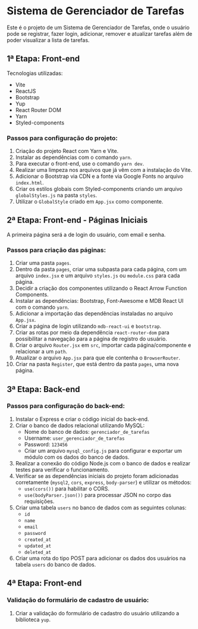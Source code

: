 
# Sistema de Gerenciador de Tarefas

Este é o projeto de um Sistema de Gerenciador de Tarefas, onde o usuário pode se registrar, fazer login, adicionar, remover e atualizar tarefas além de poder visualizar a lista de tarefas.

## 1ª Etapa: Front-end

Tecnologias utilizadas:
- Vite
- ReactJS
- Bootstrap
- Yup
- React Router DOM
- Yarn
- Styled-components

### Passos para configuração do projeto:

1. Criação do projeto React com Yarn e Vite.
2. Instalar as dependências com o comando `yarn`.
3. Para executar o front-end, use o comando `yarn dev`.
4. Realizar uma limpeza nos arquivos que já vêm com a instalação do Vite.
5. Adicionar o Bootstrap via CDN e a fonte via Google Fonts no arquivo `index.html`.
6. Criar os estilos globais com Styled-components criando um arquivo `globalStyles.js` na pasta `styles`.
7. Utilizar o `GlobalStyle` criado em `App.jsx` como componente.

## 2ª Etapa: Front-end - Páginas Iniciais

A primeira página será a de login do usuário, com email e senha.

### Passos para criação das páginas:

1. Criar uma pasta `pages`.
2. Dentro da pasta `pages`, criar uma subpasta para cada página, com um arquivo `index.jsx` e um arquivo `styles.js` ou `module.css` para cada página.
3. Decidir a criação dos componentes utilizando o React Arrow Function Components.
4. Instalar as dependências: Bootstrap, Font-Awesome e MDB React UI com o comando `yarn`.
5. Adicionar a importação das dependências instaladas no arquivo `App.jsx`.
6. Criar a página de login utilizando `mdb-react-ui` e `bootstrap`.
7. Criar as rotas por meio da dependência `react-router-dom` para possibilitar a navegação para a página de registro do usuário.
8. Criar o arquivo `Router.jsx` em `src`, importar cada página/componente e relacionar a um `path`.
9. Atualizar o arquivo `App.jsx` para que ele contenha o `BrowserRouter`.
10. Criar na pasta `Register`, que está dentro da pasta `pages`, uma nova página.

## 3ª Etapa: Back-end

### Passos para configuração do back-end:

1. Instalar o Express e criar o código inicial do back-end.
2. Criar o banco de dados relacional utilizando MySQL:
   - Nome do banco de dados: `gerenciador_de_tarefas`
   - Username: `user_gerenciador_de_tarefas`
   - Password: `123456`
   - Criar um arquivo `mysql_config.js` para configurar e exportar um módulo com os dados do banco de dados.
3. Realizar a conexão do código Node.js com o banco de dados e realizar testes para verificar o funcionamento.
4. Verificar se as dependências iniciais do projeto foram adicionadas corretamente (`mysql2`, `cors`, `express`, `body-parser`) e utilizar os métodos:
   - `use(cors())` para habilitar o CORS.
   - `use(bodyParser.json())` para processar JSON no corpo das requisições.
5. Criar uma tabela `users` no banco de dados com as seguintes colunas:
   - `id`
   - `name`
   - `email`
   - `password`
   - `created_at`
   - `updated_at`
   - `deleted_at`
6. Criar uma rota do tipo POST para adicionar os dados dos usuários na tabela `users` do banco de dados.

## 4ª Etapa: Front-end

### Validação do formulário de cadastro de usuário:

1. Criar a validação do formulário de cadastro do usuário utilizando a biblioteca `yup`.
